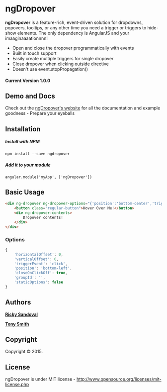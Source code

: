 ngDropover
=================

**ngDropover** is a feature-rich, event-driven solution for dropdowns, popovers, tooltips, or any other time you need a trigger or triggers to hide-show elements. The only dependency is AngularJS and your imaaginaaaationnnn!

* Open and close the dropover programmatically with events
* Built in touch support
* Easily create multiple triggers for single dropover
* Close dropover when clicking outside directive
* Doesn't use event.stopPropagation()

#### Current Version 1.0.0

## Demo and Docs
Check out the [ngDropover's website](http://verical.github.io/#/ngDropover) for all the documentation and example goodness - Prepare your eyeballs

## Installation

##### Install with NPM
```html
npm install --save ngdropover
```

##### Add it to your module
```
angular.module('myApp', ['ngDropover'])
```


## Basic Usage
```html
<div ng-dropover ng-dropover-options="{'position':'bottom-center','triggerEvent':'hover'}">
    <button class="regular-button">Hover Over Me!</button>
    <div ng-dropover-contents>
        Dropover contents!
    </div>
</div>
```


### Options

```javascript
{
    'horizontalOffset': 0,
    'verticalOffset': 0,
    'triggerEvent': 'click',
    'position': 'bottom-left',
    'closeOnClickOff': true,
    'groupId': '',
    'staticOptions': false
}
```

		
## Authors
[**Ricky Sandoval**](https://github.com/rickysandoval)

[**Tony Smith**](https://github.com/santhony7)

## Copyright
Copyright © 2015.

## License 
ngDropover is under MIT license - http://www.opensource.org/licenses/mit-license.php

